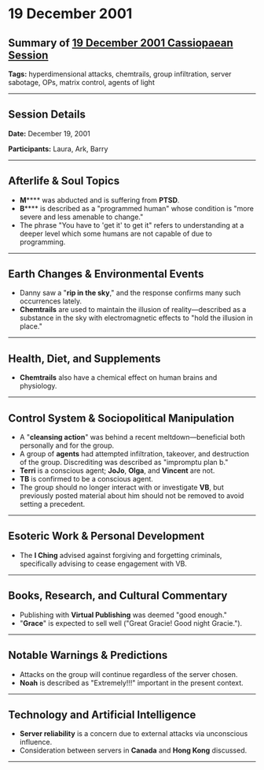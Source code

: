 # 19 December 2001

## Summary of [19 December 2001 Cassiopaean Session](https://cassiopaea.org/forum/threads/session-19-december-2001.18648/)

**Tags:** hyperdimensional attacks, chemtrails, group infiltration, server sabotage, OPs, matrix control, agents of light

---

## Session Details

**Date:** December 19, 2001

**Participants:** Laura, Ark, Barry

---

## Afterlife & Soul Topics

- **M****** was abducted and is suffering from **PTSD**.
- **B****** is described as a "programmed human" whose condition is "more severe and less amenable to change."
- The phrase "You have to 'get it' to get it" refers to understanding at a deeper level which some humans are not capable of due to programming.

---

## Earth Changes & Environmental Events

- Danny saw a "**rip in the sky**," and the response confirms many such occurrences lately.
- **Chemtrails** are used to maintain the illusion of reality—described as a substance in the sky with electromagnetic effects to "hold the illusion in place."

---

## Health, Diet, and Supplements

- **Chemtrails** also have a chemical effect on human brains and physiology.

---

## Control System & Sociopolitical Manipulation

- A "**cleansing action**" was behind a recent meltdown—beneficial both personally and for the group.
- A group of **agents** had attempted infiltration, takeover, and destruction of the group. Discrediting was described as "impromptu plan b."
- **Terri** is a conscious agent; **JoJo**, **Olga**, and **Vincent** are not.
- **TB** is confirmed to be a conscious agent.
- The group should no longer interact with or investigate **VB**, but previously posted material about him should not be removed to avoid setting a precedent.

---

## Esoteric Work & Personal Development

- The **I Ching** advised against forgiving and forgetting criminals, specifically advising to cease engagement with VB.

---

## Books, Research, and Cultural Commentary

- Publishing with **Virtual Publishing** was deemed "good enough."
- "**Grace**" is expected to sell well ("Great Gracie! Good night Gracie.").

---

## Notable Warnings & Predictions

- Attacks on the group will continue regardless of the server chosen.
- **Noah** is described as "Extremely!!!" important in the present context.

---

## Technology and Artificial Intelligence

- **Server reliability** is a concern due to external attacks via unconscious influence.
- Consideration between servers in **Canada** and **Hong Kong** discussed.

---

